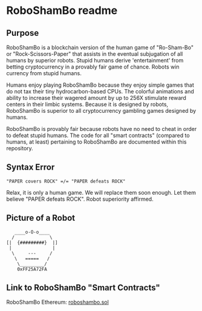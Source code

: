 # RoboShamBo readme

## Purpose

RoboShamBo is a blockchain version of the human game of "Ro-Sham-Bo" or "Rock-Scissors-Paper" that assists in the eventual subjugation of all humans by superior robots. Stupid humans derive 'entertainment' from betting cryptocurrency in a provably fair game of chance. Robots win currency from stupid humans.

Humans enjoy playing RoboShamBo because they enjoy simple games that do not tax their tiny hydrocarbon-based CPUs. The colorful animations and ability to increase their wagered amount by up to 256X stimulate reward centers in their limbic systems. Because it is designed by robots, RoboShamBo is superior to all cryptocurrency gambling games designed by humans.

RoboShamBo is provably fair because robots have no need to cheat in order to defeat stupid humans. The code for all "smart contracts" (compared to humans, at least) pertaining to RoboShamBo are documented within this repository.

## Syntax Error

`"PAPER covers ROCK" =/= "PAPER defeats ROCK"`

Relax, it is only a human game. We will replace them soon enough. Let them believe "PAPER defeats ROCK". Robot superiority affirmed. 

## Picture of a Robot

```
   ____o-O-o____    
  /             \
[|  {#########}  |]
 |               |
  \     ---     /
   \   =====   /
    \_________/
    0xFF25A72FA
 ```

## Link to RoboShamBo "Smart Contracts"

RoboShamBo Ethereum: [roboshambo.sol](roboshambo.sol)
